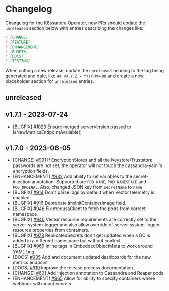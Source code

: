 # Changelog

Changelog for the K8ssandra Operator, new PRs should update the `unreleased` section below with entries describing the changes like:

```markdown
* [CHANGE]
* [FEATURE]
* [ENHANCEMENT]
* [BUGFIX]
* [DOCS]
* [TESTING]
```

When cutting a new release, update the `unreleased` heading to the tag being generated and date, like `## vX.Y.Z - YYYY-MM-DD` and create a new placeholder section for  `unreleased` entries.

## unreleased

## v1.7.1 - 2023-07-24

* [BUGFIX] [#1023](https://github.com/k8ssandra/k8ssandra-operator/issues/1023) Ensure merged serverVersion passed to IsNewMetricsEndpointAvailable()

## v1.7.0 - 2023-06-05

* [CHANGE] [#991](https://github.com/k8ssandra/k8ssandra-operator/issues/991) If EncryptionStores and all the Keystore/Truststore passwords are not set, the operator will not touch the cassandra-yaml's encryption fields.
* [ENHANCEMENT] [#932](https://github.com/k8ssandra/k8ssandra-operator/issues/932) Add ability to set variables to the secret-injection annotation. Supported are `POD_NAME`, `POD_NAMESPACE` and `POD_ORDINAL`. Also, changed JSON key from `secretName` to `name`
* [BUGFIX] [#914](https://github.com/k8ssandra/k8ssandra-operator/issues/914) Don't parse logs by default when Vector telemetry is enabled.
* [BUGFIX] [#916](https://github.com/k8ssandra/k8ssandra-operator/issues/916) Deprecate jmxInitContainerImage field.
* [BUGFIX] [#946](https://github.com/k8ssandra/k8ssandra-operator/issues/946) Fix medusaClient to fetch the pods from correct namespace
* [BUGFIX] [#940](https://github.com/k8ssandra/k8ssandra-operator/issues/940) Vector resource requirements are correctly set to the server-system-logger and also allow override of server-system-logger resource properties from containers.
* [BUGFIX] [#973](https://github.com/k8ssandra/k8ssandra-operator/issues/973) ReplicatedSecrets don't get updated when a DC is added in a different namespace but without context
* [BUGFIX] [#969](https://github.com/k8ssandra/k8ssandra-operator/issues/969) Inline tags in EmbeddedObjectMeta to work around YAML bug
* [DOCS] [#935](https://github.com/k8ssandra/k8ssandra-operator/issues/935) Add and document updated dashboards for the new metrics endpoint
* [DOCS] [#919](https://github.com/k8ssandra/k8ssandra-operator/issues/919) Improve the release process documentation.
* [CHANGE] [#601](https://github.com/k8ssandra/k8ssandra-operator/issues/601) Add injection annotation to Cassandra and Reaper pods
* [ENHANCEMENT] [#965](https://github.com/k8ssandra/k8ssandra-operator/issues/965) Allow for ability to specify containers where webhook will mount secrets
